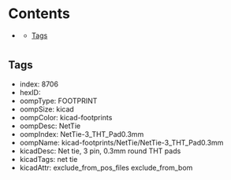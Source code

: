 



Contents
========

* [](#)
	* [Tags](#tags)

# 

## Tags

- index: 8706
- hexID: 
- oompType: FOOTPRINT
- oompSize: kicad
- oompColor: kicad-footprints
- oompDesc: NetTie
- oompIndex: NetTie-3_THT_Pad0.3mm
- oompName: kicad-footprints/NetTie/NetTie-3_THT_Pad0.3mm
- kicadDesc: Net tie, 3 pin, 0.3mm round THT pads
- kicadTags: net tie
- kicadAttr: exclude_from_pos_files exclude_from_bom
